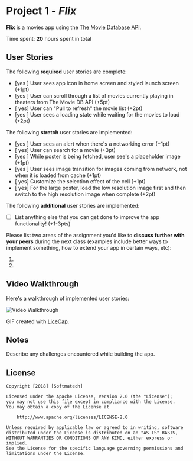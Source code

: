 # Project 1 - *Flix*

**Flix** is a movies app using the [The Movie Database API](http://docs.themoviedb.apiary.io/#).

Time spent: **20** hours spent in total

## User Stories

The following **required** user stories are complete:

- [yes ] User sees app icon in home screen and styled launch screen (+1pt)
- [yes ] User can scroll through a list of movies currently playing in theaters from The Movie DB API (+5pt)
- [ yes] User can "Pull to refresh" the movie list (+2pt)
- [yes ] User sees a loading state while waiting for the movies to load (+2pt)

The following **stretch** user stories are implemented:

- [yes ] User sees an alert when there's a networking error (+1pt)
- [ yes] User can search for a movie (+3pt)
- [yes ] While poster is being fetched, user see's a placeholder image (+1pt)
- [yes ] User sees image transition for images coming from network, not when it is loaded from cache (+1pt)
- [ yes] Customize the selection effect of the cell (+1pt)
- [ yes] For the large poster, load the low resolution image first and then switch to the high resolution image when complete (+2pt)

The following **additional** user stories are implemented:

- [ ] List anything else that you can get done to improve the app functionality! (+1-3pts)

Please list two areas of the assignment you'd like to **discuss further with your peers** during the next class (examples include better ways to implement something, how to extend your app in certain ways, etc):

1.
2.

## Video Walkthrough

Here's a walkthrough of implemented user stories:

<img src='https://i.imgur.com/WJtmRe3.gifv' title='Video Walkthrough' width='' alt='Video Walkthrough' />

GIF created with [LiceCap](http://www.cockos.com/licecap/).

## Notes

Describe any challenges encountered while building the app.

## License

    Copyright [2018] [Softmatech]

    Licensed under the Apache License, Version 2.0 (the "License");
    you may not use this file except in compliance with the License.
    You may obtain a copy of the License at

        http://www.apache.org/licenses/LICENSE-2.0

    Unless required by applicable law or agreed to in writing, software
    distributed under the License is distributed on an "AS IS" BASIS,
    WITHOUT WARRANTIES OR CONDITIONS OF ANY KIND, either express or implied.
    See the License for the specific language governing permissions and
    limitations under the License.
